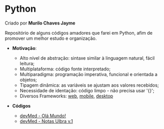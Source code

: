 # Python
Criado por **Murilo Chaves Jayme**

Repositório de alguns códigos amadores que farei em Python, afim de promover um melhor estudo e organização.

- **Motivação**:
    - Alto nível de abstração: sintaxe similar à linguagem natural, fácil leitura;
    - Multiplataforma: código fonte interpretado;
    - Multiparadigma: programação imperativa, funcional e orientada a objetos;
    - Tipagem dinâmica: as variáveis se ajustam aos valores recebidos;
    - Necessidade de identação: código limpo - não precisa usar '{}';
    - Diversos Frameworks: [web](https://www.djangoproject.com), [mobile](https://kivy.org/#home), [desktop](https://wiki.python.org/moin/TkInter)

- **Códigos**
    - [devMed - Olá Mundo!](./devMed/olaMundo.py)
    - [devMed - Notas Ulbra v.1](./devMed/notasUlbra.py)